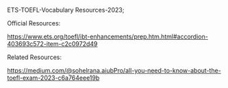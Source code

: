 ETS-TOEFL-Vocabulary Resources-2023;

Official Resources:

https://www.ets.org/toefl/ibt-enhancements/prep.htm.html#accordion-403693c572-item-c2c0972d49

Related Resources:

https://medium.com/@sohelrana.aiubPro/all-you-need-to-know-about-the-toefl-exam-2023-c6a764eee19b
